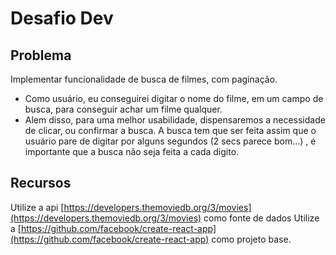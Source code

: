 # Desafio Dev

## Problema

Implementar funcionalidade de busca de filmes, com paginação.

- Como usuário, eu conseguirei digitar o nome do filme, em um campo de busca, para conseguir achar um filme qualquer.
- Alem disso, para uma melhor usabilidade, dispensaremos a necessidade de clicar, ou confirmar a busca. A busca tem que ser feita assim que o usuário pare de digitar por alguns segundos (2 secs parece bom…) , é importante que a busca não seja feita a cada digito.

## Recursos

Utilize a api [https://developers.themoviedb.org/3/movies](https://developers.themoviedb.org/3/movies) como fonte de dados
Utilize a [https://github.com/facebook/create-react-app](https://github.com/facebook/create-react-app) como projeto base.
